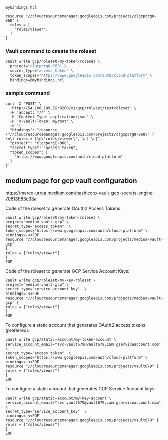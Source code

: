 
`mybindings.hcl`

```hcl
resource "//cloudresourcemanager.googleapis.com/projects/clgcporg8-068" {
  roles = [
    "roles/viewer",
  ]
}
```

### Vault command to create the roleset
```bash
vault write gcp/roleset/my-token-roleset \
  project="clgcporg8-068" \
  secret_type="access_token" \
  token_scopes="https://www.googleapis.com/auth/cloud-platform" \
  bindings=@mybindings.hcl
```

### sample command
```
curl -X 'POST' \
  'http://54.160.189.39:8200/v1/gcp/roleset/testroleset' \
  -H 'accept: */*' \
  -H 'Content-Type: application/json' \
  -H 'X-Vault-Token: myroot' \
  -d '{
  "bindings": "resource \"//cloudresourcemanager.googleapis.com/projects/clgcporg8-068\" { \n\t roles = [\n\"roles/viewer\", \n] \n}",
  "project": "clgcporg8-068",
  "secret_type": "access_token",
  "token_scopes": [
    "https://www.googleapis.com/auth/cloud-platform"
  ]
}'
```

## medium page for gcp vault configuration
https://marco-urrea.medium.com/hashicorp-vault-gcp-secrets-engine-70813983e33a


  
Code of the roleset to generate OAuth2 Access Tokens:
```
vault write gcp/roleset/my-token-roleset \
project="medium-vault-gcp" \
secret_type="access_token"  \
token_scopes="https://www.googleapis.com/auth/cloud-platform" \
bindings=-<<EOF
resource "//cloudresourcemanager.googleapis.com/projects/medium-vault-gcp" 
{
roles = ["roles/viewer"]
}
EOF
```

Code of the roleset to generate GCP Service Account Keys:
```
vault write gcp/roleset/my-key-roleset \
project="medium-vault-gcp" \
secret_type="service_account_key"  \
bindings=-<<EOF
resource "//cloudresourcemanager.googleapis.com/projects/medium-vault-gcp" {
roles = ["roles/viewer"]
}
EOF
```

To configure a static account that generates OAuth2 access tokens (preferred):
```
vault write gcp/static-account/my-token-account \
service_account_email="svc-vault679@vault679.iam.gserviceaccount.com" \
secret_type="access_token"  \
token_scopes="https://www.googleapis.com/auth/cloud-platform" \
bindings=-<<EOF
resource "//cloudresourcemanager.googleapis.com/projects/vault679" {
roles = ["roles/viewer"]
}
EOF
```

To configure a static account that generates GCP Service Account keys:
```
vault write gcp/static-account/my-key-account \
service_account_email="svc-vault679@vault679.iam.gserviceaccount.com" \
secret_type="service_account_key"  \
bindings=-<<EOF
resource "//cloudresourcemanager.googleapis.com/projects/vault679" {
roles = ["roles/viewer"]
}
EOF
```